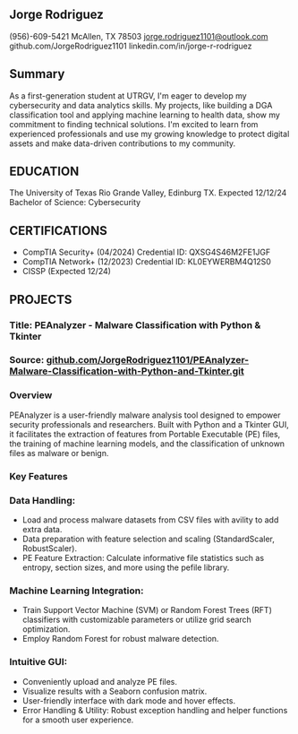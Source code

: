 
## Jorge Rodriguez
(956)-609-5421
McAllen, TX 78503
jorge.rodriguez1101@outlook.com
github.com/JorgeRodriguez1101
linkedin.com/in/jorge-r-rodriguez

## Summary
As a first-generation student at UTRGV, I'm eager to develop my cybersecurity and data analytics skills. My projects, like building a DGA classification tool and applying machine learning to health data, show my commitment to finding technical solutions. I'm excited to learn from experienced professionals and use my growing knowledge to protect digital assets and make data-driven contributions to my community.

## EDUCATION
The University of Texas Rio Grande Valley, Edinburg TX.	Expected 12/12/24
Bachelor of Science: Cybersecurity

## CERTIFICATIONS
* CompTIA Security+ (04/2024) Credential ID: QXSG4S46M2FE1JGF
* CompTIA Network+ (12/2023) Credential ID: KL0EYWERBM4Q12S0
* CISSP (Expected 12/24)

## PROJECTS
### Title: PEAnalyzer - Malware Classification with Python & Tkinter
### Source: [github.com/JorgeRodriguez1101/PEAnalyzer-Malware-Classification-with-Python-and-Tkinter.git](https://github.com/JorgeRodriguez1101/PEAnalyzer-Malware-Classification-with-Python-and-Tkinter.git)

### Overview

PEAnalyzer is a user-friendly malware analysis tool designed to empower security professionals and researchers.  Built with Python and a Tkinter GUI, it facilitates the extraction of features from Portable Executable (PE) files, the training of machine learning models, and the classification of unknown files as malware or benign.

### Key Features

### Data Handling:
* Load and process malware datasets from CSV files with avility to add extra data.
* Data preparation with feature selection and scaling (StandardScaler, RobustScaler).
* PE Feature Extraction: Calculate informative file statistics such as entropy, section sizes, and more using the pefile library.
  
### Machine Learning Integration:
* Train Support Vector Machine (SVM) or Random Forest Trees (RFT) classifiers with customizable parameters or utilize grid search optimization.
* Employ Random Forest for robust malware detection.
  
### Intuitive GUI:
* Conveniently upload and analyze PE files.
* Visualize results with a Seaborn confusion matrix.
* User-friendly interface with dark mode and hover effects.
* Error Handling & Utility: Robust exception handling and helper functions for a smooth user experience.

